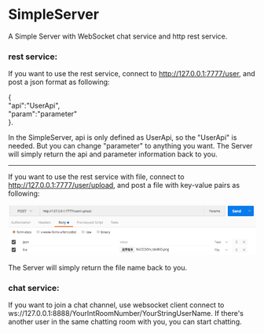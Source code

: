 # SimpleServer
A Simple Server with WebSocket chat service and http rest service.


### rest service:
If you want to use the rest service, connect to http://127.0.0.1:7777/user, and post a json format as following:  

  {  
        "api":"UserApi",  
        "param":"parameter"  
  }.  

In the SimpleServer, api is only defined as UserApi, so the "UserApi" is needed. But you can change "parameter" to anything you want. The Server will simply return the api and parameter information back to you.

---

If you want to use the rest service with file, connect to http://127.0.0.1:7777/user/upload, and post a file with key-value pairs as following:  

![json file format](https://github.com/LeoWolfLai/SimpleServer/blob/master/json%20file%20format.png)

The Server will simply return the file name back to you.


### chat service:
If you want to join a chat channel, use websocket client connect to ws://127.0.0.1:8888/YourIntRoomNumber/YourStringUserName. If there's another user in the same chatting room with you, you can start chatting.

